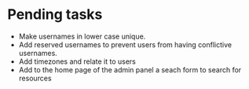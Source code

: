 # Pending tasks

- Make usernames in lower case unique.
- Add reserved usernames to prevent users from having conflictive usernames.
- Add timezones and relate it to users
- Add to the home page of the admin panel a seach form to search for resources
